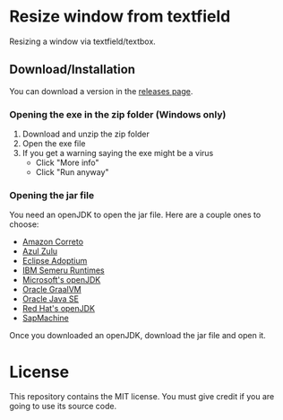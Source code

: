 # Resize window from textfield

Resizing a window via textfield/textbox.

## Download/Installation

You can download a version in the [releases page](https://github.com/Synthird/Textfield-resizes-window/releases).

### Opening the exe in the zip folder (Windows only)

1. Download and unzip the zip folder
3. Open the exe file
4. If you get a warning saying the exe might be a virus
    - Click "More info"
    - Click "Run anyway"

### Opening the jar file

You need an openJDK to open the jar file. Here are a couple ones to choose:

- [Amazon Correto](https://aws.amazon.com/corretto/)
- [Azul Zulu](https://www.azul.com/downloads/?package=jdk#zulu)
- [Eclipse Adoptium](https://adoptium.net/)
- [IBM Semeru Runtimes](https://developer.ibm.com/languages/java/semeru-runtimes/)
- [Microsoft's openJDK](https://www.microsoft.com/openjdk)
- [Oracle GraalVM](https://www.graalvm.org/downloads/)
- [Oracle Java SE](https://www.graalvm.org/downloads/)
- [Red Hat's openJDK](https://developers.redhat.com/products/openjdk/download)
- [SapMachine](https://sap.github.io/SapMachine/)

Once you downloaded an openJDK, download the jar file and open it.

# License

This repository contains the MIT license. You must give credit if you are going to use its source code.